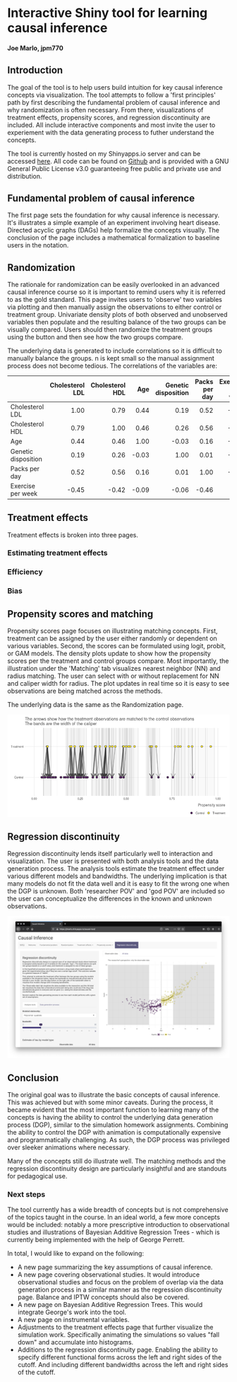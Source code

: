 # Interactive Shiny tool for learning causal inference
#### Joe Marlo, jpm770

## Introduction
The goal of the tool is to help users build intuition for key causal inference concepts via visualization. The tool attempts to follow a 'first principles' path by first describing the fundamental problem of causal inference and why randomization is often necessary. From there, visualizations of treatment effects, propensity scores, and regression discontinuity are included. All include interactive components and most invite the user to experiement with the data generating process to futher understand the concepts.

The tool is currently hosted on my Shinyapps.io server and can be accessed [here](https://jmarlo.shinyapps.io/causal-tool/). All code can be found on [Github](https://github.com/joemarlo/causal-tool) and is provided with a GNU General Public License v3.0 guaranteeing free public and private use and distribution.

<!-- insert homepage screenshot -->

## Fundamental problem of causal inference

The first page sets the foundation for why causal inference is necessary. It's illustrates a simple example of an experiment involving heart disease. Directed acyclic graphs (DAGs) help formalize the concepts visually. The conclusion of the page includes a mathematical formalization to baseline users in the notation.

## Randomization

The rationale for randomization can be easily overlooked in an advanced causal inference course so it is important to remind users why it is referred to as the gold standard. This page invites users to 'observe' two variables via plotting and then manually assign the observations to either control or treatment group. Univariate density plots of both observed and unobserved variables then populate and the resulting balance of the two groups can be visually compared. Users should then randomize the treatment groups using the button and then see how the two groups compare.

The underlying data is generated to include correlations so it is difficult to manually balance the groups. n is kept small so the manual assignment process does not become tedious. The correlations of the variables are:

|                    | Cholesterol LDL| Cholesterol HDL|   Age| Genetic disposition| Packs per day| Exercise per week|
|:-------------------|---------------:|---------------:|-----:|-------------------:|-------------:|-----------------:|
|Cholesterol LDL     |            1.00|            0.79|  0.44|                0.19|          0.52|             -0.45|
|Cholesterol HDL     |            0.79|            1.00|  0.46|                0.26|          0.56|             -0.42|
|Age                 |            0.44|            0.46|  1.00|               -0.03|          0.16|             -0.09|
|Genetic disposition |            0.19|            0.26| -0.03|                1.00|          0.01|             -0.06|
|Packs per day       |            0.52|            0.56|  0.16|                0.01|          1.00|             -0.46|
|Exercise per week   |           -0.45|           -0.42| -0.09|               -0.06|         -0.46|              1.00|


## Treatment effects

Treatment effects is broken into three pages.

### Estimating treatment effects

### Efficiency

### Bias

## Propensity scores and matching

Propensity scores page focuses on illustrating matching concepts. First, treatment can be assigned by the user either randomly or dependent on various variables. Second, the scores can be formulated using logit, probit, or GAM models. The density plots update to show how the propensity scores per the treatment and control groups compare. Most importantly, the illustration under the 'Matching' tab visualizes nearest neighbor (NN) and radius matching. The user can select with or without replacement for NN and caliper width for radius. The plot updates in real time so it is easy to see observations are being matched across the methods.

The underlying data is the same as the Randomization page.

![](matching.png)

## Regression discontinuity

Regression discontinuity lends itself particularly well to interaction and visualization. The user is presented with both analysis tools and the data generation process. The analysis tools estimate the treatment effect under various different models and bandwidths. The underlying implication is that many models do not fit the data well and it is easy to fit the wrong one when the DGP is unknown. Both 'researcher POV' and 'god POV' are included so the user can conceptualize the differences in the known and unknown observations.

![](screenshot.png)


## Conclusion

The original goal was to illustrate the basic concepts of causal inference. This was achieved but with some minor caveats. During the process, it became evident that the most important function to learning many of the concepts is having the ability to control the underlying data generation process (DGP), similar to the simulation homework assignments. Combining the ability to control the DGP with animation is computationally expensive and programmatically challenging. As such, the DGP process was privileged over sleeker animations where necessary.

Many of the concepts still do illustrate well. The matching methods and the regression discontinuity design are particularly insightful and are standouts for pedagogical use.

### Next steps

The tool currently has a wide breadth of concepts but is not comprehensive of the topics taught in the course. In an ideal world, a few more concepts would be included: notably a more prescriptive introduction to observational studies and illustrations of Bayesian Additive Regression Trees - which is currently being implemented with the help of George Perrett.

In total, I would like to expand on the following:
- A new page summarizing the key assumptions of causal inference.
- A new page covering observational studies. It would introduce observational studies and focus on the problem of overlap via the data generation process in a similar manner as the regression discontinuity page. Balance and IPTW concepts should also be covered.
- A new page on Bayesian Additive Regression Trees. This would integrate George's work into the tool.
- A new page on instrumental variables.
- Adjustments to the treatment effects page that further visualize the simulation work. Specifically animating the simulations so values "fall down" and accumulate into histograms.  
- Additions to the regression discontinuity page. Enabling the ability to specify different functional forms across the left and right sides of the cutoff. And including different bandwidths across the left and right sides of the cutoff.

<!--
1-2 pages
explain why I chose to display what I displayed and why it makes sense
should add a DGP to regression discontinuity that is difficult to model (some crazy polynomial)
should add mean lines to the SATE animations
-->
